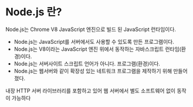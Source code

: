 # Node.js 란?

Node.js는 Chrome V8 JavaScript 엔진으로 빌드 된 JavaScript 런타임이다.

- Node.js는 JavaScript를 서버에서도 사용할 수 있도록 만든 프로그램이다.
- Node.js는 V8이라는 JavaScript 엔진 위에서 동작하는 자바스크립트 런타임(환경)이다.
- Node.js는 서버사이트 스크립트 언어가 아니다. 프로그램(환경)이다.
- Node.js는 웹서버와 같이 확장성 있는 네트워크 프로그램을 제작하기 위해 만들어졌다.

내장 HTTP 서버 라이브러리를 포함하고 있어 웹 서버에서 별도 소프트웨어 없이 동작이 가능하다
